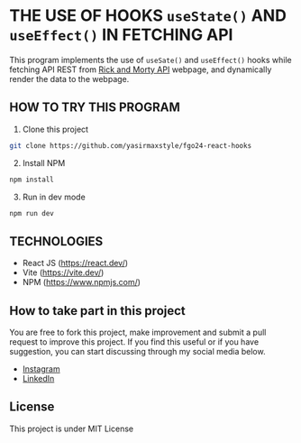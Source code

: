 # THE USE OF HOOKS `useState()` AND `useEffect()` IN FETCHING API
This program implements the use of `useSate()` and `useEffect()` hooks while fetching API REST from [Rick and Morty API]('https://rickandmortyapi.com/api/character') webpage, and dynamically render the data to the webpage.

## HOW TO TRY THIS PROGRAM
1. Clone this project
```sh
git clone https://github.com/yasirmaxstyle/fgo24-react-hooks
```
2. Install NPM
```sh
npm install
```
3. Run in dev mode
```sh
npm run dev
```
## TECHNOLOGIES
- React JS (https://react.dev/)
- Vite (https://vite.dev/)
- NPM (https://www.npmjs.com/)

## How to take part in this project
You are free to fork this project, make improvement and submit a pull request to improve this project. If you find this useful or if you have suggestion, you can start discussing through my social media below.
- [Instagram](https://www.instagram.com/yasirmaxstyle/)
- [LinkedIn](https://www.linkedin.com/in/muhamad-yasir-806230117/)

## License
This project is under MIT License